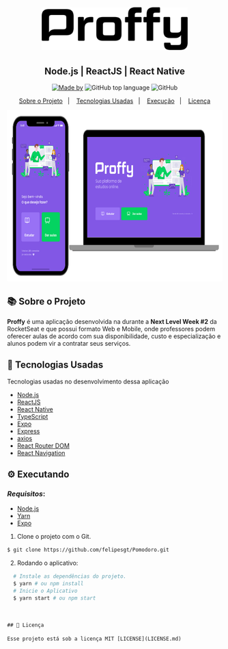 <h1 align="center">
    <img alt="Proffy" src=".github/logo.svg" height="100px" />
    </br>
</h1>
<h2 align="center">
   Node.js | ReactJS | React Native
</h2>

<p align="center">
<a href="https://www.linkedin.com/in/felipe-gon%C3%A7alves-33bb09187/">
    <img alt="Made by" src="https://img.shields.io/badge/made%20by-Felipe%20Gonçalves-%239871F5"></a>
  <img alt="GitHub top language" src="https://img.shields.io/github/languages/top/felipesgt/proffy?style=flat-square">
  <img alt="GitHub" src="https://img.shields.io/github/license/felipesgt/proffy?style=flat-square"> 
</p>



<p align="center">
  <a href="#-sobre-o-projeto">Sobre o Projeto</a>&nbsp;&nbsp;&nbsp;|&nbsp;&nbsp;&nbsp;
  <a href="#-tecnologias-usadas">Tecnologias Usadas</a>&nbsp;&nbsp;&nbsp;|&nbsp;&nbsp;&nbsp;
  <a href="#-executando">Execução</a>&nbsp;&nbsp;&nbsp;|&nbsp;&nbsp;&nbsp;
   <a href="#-licença">Licença</a>
</p>
<img alt="Proffy" src=".github/prof.png" height="400px" />



## 📚 Sobre o Projeto
**Proffy** é uma aplicação desenvolvida na  durante a **Next Level Week #2** da RocketSeat e que possui formato Web e Mobile, onde professores podem oferecer aulas de acordo com sua disponibilidade, custo e especialização e alunos podem vir a contratar seus serviços. 


## 🚀 Tecnologias Usadas
  Tecnologias usadas no desenvolvimento dessa aplicação

- [Node.js](https://nodejs.org/en/)
- [ReactJS](https://reactjs.org/)
- [React Native](https://reactnative.dev/)
- [TypeScript](https://www.typescriptlang.org/)
- [Expo](https://expo.io/)
- [Express](https://expressjs.com/pt-br/)
- [axios](https://github.com/axios/axios)
- [React Router DOM](https://reacttraining.com/react-router/)
- [React Navigation](https://reactnavigation.org/)


## ⚙ Executando

  ### *Requisitos*:

- [Node.js](https://nodejs.org/en/)
- [Yarn](https://classic.yarnpkg.com/)
- [Expo](https://expo.io/)

1. Clone o projeto com o Git.

```bash
$ git clone https://github.com/felipesgt/Pomodoro.git
```

2. Rodando o aplicativo:

```bash
  # Instale as dependências do projeto.
  $ yarn # ou npm install
  # Inicie o Aplicativo
  $ yarn start # ou npm start
  ```


```


## 📜 Licença

Esse projeto está sob a licença MIT [LICENSE](LICENSE.md) 

